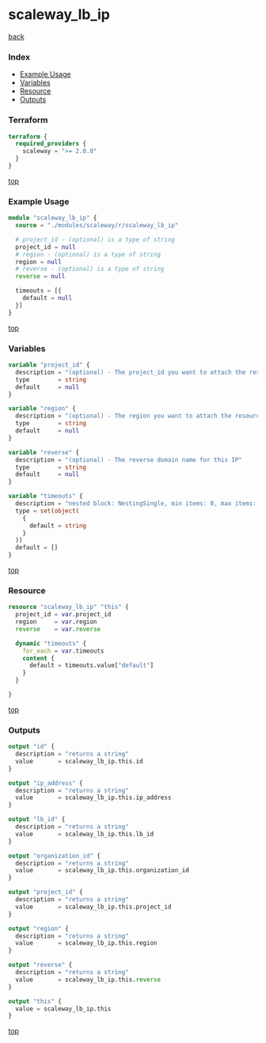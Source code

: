 # scaleway_lb_ip

[back](../scaleway.md)

### Index

- [Example Usage](#example-usage)
- [Variables](#variables)
- [Resource](#resource)
- [Outputs](#outputs)

### Terraform

```terraform
terraform {
  required_providers {
    scaleway = ">= 2.0.0"
  }
}
```

[top](#index)

### Example Usage

```terraform
module "scaleway_lb_ip" {
  source = "./modules/scaleway/r/scaleway_lb_ip"

  # project_id - (optional) is a type of string
  project_id = null
  # region - (optional) is a type of string
  region = null
  # reverse - (optional) is a type of string
  reverse = null

  timeouts = [{
    default = null
  }]
}
```

[top](#index)

### Variables

```terraform
variable "project_id" {
  description = "(optional) - The project_id you want to attach the resource to"
  type        = string
  default     = null
}

variable "region" {
  description = "(optional) - The region you want to attach the resource to"
  type        = string
  default     = null
}

variable "reverse" {
  description = "(optional) - The reverse domain name for this IP"
  type        = string
  default     = null
}

variable "timeouts" {
  description = "nested block: NestingSingle, min items: 0, max items: 0"
  type = set(object(
    {
      default = string
    }
  ))
  default = []
}
```

[top](#index)

### Resource

```terraform
resource "scaleway_lb_ip" "this" {
  project_id = var.project_id
  region     = var.region
  reverse    = var.reverse

  dynamic "timeouts" {
    for_each = var.timeouts
    content {
      default = timeouts.value["default"]
    }
  }

}
```

[top](#index)

### Outputs

```terraform
output "id" {
  description = "returns a string"
  value       = scaleway_lb_ip.this.id
}

output "ip_address" {
  description = "returns a string"
  value       = scaleway_lb_ip.this.ip_address
}

output "lb_id" {
  description = "returns a string"
  value       = scaleway_lb_ip.this.lb_id
}

output "organization_id" {
  description = "returns a string"
  value       = scaleway_lb_ip.this.organization_id
}

output "project_id" {
  description = "returns a string"
  value       = scaleway_lb_ip.this.project_id
}

output "region" {
  description = "returns a string"
  value       = scaleway_lb_ip.this.region
}

output "reverse" {
  description = "returns a string"
  value       = scaleway_lb_ip.this.reverse
}

output "this" {
  value = scaleway_lb_ip.this
}
```

[top](#index)